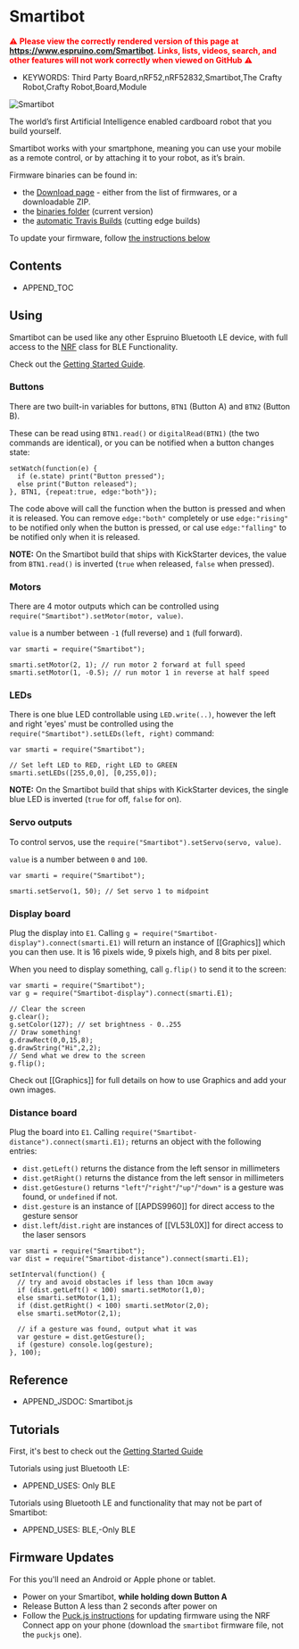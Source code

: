 <!--- Copyright (c) 2019 Gordon Williams, Pur3 Ltd. See the file LICENSE for copying permission. -->
Smartibot
==========

<span style="color:red">:warning: **Please view the correctly rendered version of this page at https://www.espruino.com/Smartibot. Links, lists, videos, search, and other features will not work correctly when viewed on GitHub** :warning:</span>

* KEYWORDS: Third Party Board,nRF52,nRF52832,Smartibot,The Crafty Robot,Crafty Robot,Board,Module

![Smartibot](Smartibot.jpg)

The world’s first Artificial Intelligence enabled cardboard robot that you build yourself.

Smartibot works with your smartphone, meaning you can use your mobile as a remote control, or by attaching it to your robot, as it’s brain.

Firmware binaries can be found in:

* the [Download page](/Download#smartibot) - either from the list of firmwares, or a downloadable ZIP.
* the [binaries folder](/binaries) (current version)
* the [automatic Travis Builds](https://www.espruino.com/binaries/travis/master/) (cutting edge builds)

To update your firmware, follow [the instructions below](#firmware-updates)

Contents
----------

* APPEND_TOC

Using
-----

Smartibot can be used like any other Espruino Bluetooth LE device, with full access to the [NRF](http://www.espruino.com/Reference#NRF) class for BLE Functionality.

Check out the [Getting Started Guide](/Quick+Start+BLE#smartibot).

### Buttons

There are two built-in variables for buttons, `BTN1` (Button A) and `BTN2` (Button B).

These can be read using `BTN1.read()` or `digitalRead(BTN1)` (the two commands
are identical), or you can be notified when a button changes state:

```
setWatch(function(e) {
  if (e.state) print("Button pressed");
  else print("Button released");
}, BTN1, {repeat:true, edge:"both"});
```

The code above will call the function when the button is pressed and
when it is released. You can remove `edge:"both"` completely or use `edge:"rising"`
to be notified only when the button is pressed, or cal use `edge:"falling"` to
be notified only when it is released.

**NOTE:** On the Smartibot build that ships with KickStarter devices,
the value from `BTN1.read()` is inverted (`true` when released, `false` when pressed).

### Motors

There are 4 motor outputs which can be controlled using `require("Smartibot").setMotor(motor, value)`.

`value` is a number between `-1` (full reverse) and `1` (full forward).

```
var smarti = require("Smartibot");

smarti.setMotor(2, 1); // run motor 2 forward at full speed
smarti.setMotor(1, -0.5); // run motor 1 in reverse at half speed
```

### LEDs

There is one blue LED controllable using `LED.write(..)`, however
the left and right 'eyes' must be controlled using the `require("Smartibot").setLEDs(left, right)` command:

```
var smarti = require("Smartibot");

// Set left LED to RED, right LED to GREEN
smarti.setLEDs([255,0,0], [0,255,0]);
```

**NOTE:** On the Smartibot build that ships with KickStarter devices,
the single blue LED is inverted (`true` for off, `false` for on).

### Servo outputs

To control servos, use the `require("Smartibot").setServo(servo, value)`.

`value` is a number between `0` and `100`.

```
var smarti = require("Smartibot");

smarti.setServo(1, 50); // Set servo 1 to midpoint
```

### Display board

Plug the display into `E1`. Calling `g = require("Smartibot-display").connect(smarti.E1)`
will return an instance of [[Graphics]] which you can then use. It is 16 pixels wide, 9 pixels high, and 8 bits per pixel.

When you need to display something, call `g.flip()` to send it to the screen:

```
var smarti = require("Smartibot");
var g = require("Smartibot-display").connect(smarti.E1);

// Clear the screen
g.clear();
g.setColor(127); // set brightness - 0..255
// Draw something!
g.drawRect(0,0,15,8);
g.drawString("Hi",2,2);
// Send what we drew to the screen
g.flip();
```

Check out [[Graphics]] for full details on how to use Graphics and add your
own images.

### Distance board

Plug the board into `E1`. Calling `require("Smartibot-distance").connect(smarti.E1);`
returns an object with the following entries:

* `dist.getLeft()` returns the distance from the left sensor in millimeters
* `dist.getRight()` returns the distance from the left sensor in millimeters
* `dist.getGesture()` returns `"left"`/`"right"`/`"up"`/`"down"` is a gesture was found, or `undefined` if not.
* `dist.gesture` is an instance of [[APDS9960]] for direct access to the gesture sensor
* `dist.left`/`dist.right` are instances of [[VL53L0X]] for direct access to the laser sensors

```
var smarti = require("Smartibot");
var dist = require("Smartibot-distance").connect(smarti.E1);

setInterval(function() {
  // try and avoid obstacles if less than 10cm away
  if (dist.getLeft() < 100) smarti.setMotor(1,0);
  else smarti.setMotor(1,1);
  if (dist.getRight() < 100) smarti.setMotor(2,0);
  else smarti.setMotor(2,1);

  // if a gesture was found, output what it was
  var gesture = dist.getGesture();
  if (gesture) console.log(gesture);
}, 100);
```


Reference
---------

* APPEND_JSDOC: Smartibot.js


Tutorials
---------

First, it's best to check out the [Getting Started Guide](/Quick+Start+BLE#smartibot)

Tutorials using just Bluetooth LE:

* APPEND_USES: Only BLE

Tutorials using Bluetooth LE and functionality that may not be part of Smartibot:

* APPEND_USES: BLE,-Only BLE


Firmware Updates
-----------------

For this you'll need an Android or Apple phone or tablet.

* Power on your Smartibot, **while holding down Button A**
* Release Button A less than 2 seconds after power on
* Follow the [Puck.js instructions](https://www.espruino.com/Puck.js#firmware-updates) for updating firmware using the NRF Connect app on your phone (download the `smartibot` firmware file, not the `puckjs` one).
